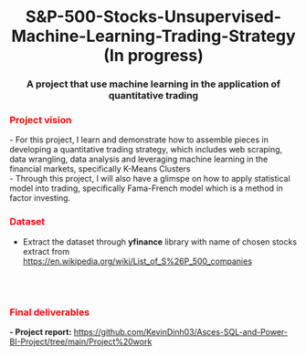 <h1 align="center">S&P-500-Stocks-Unsupervised-Machine-Learning-Trading-Strategy (In progress) </h1>
<h3 align="center">A project that use machine learning in the application of quantitative trading</h3>
<h3 align="Left" style="color: red;">Project vision </h3>
- For this project, I learn and demonstrate how to assemble pieces in developing a quantitative trading strategy, which includes web scraping, data wrangling, data analysis and leveraging machine learning in the financial markets, specifically K-Means Clusters <br>
- Through this project, I will also have a glimspe on how to apply statistical model into trading, specifically Fama-French model which is a method in factor investing.
<h3 align="Left" style="color: red;">Dataset </h3>

- Extract the dataset through **yfinance** library with name of chosen stocks extract from https://en.wikipedia.org/wiki/List_of_S%26P_500_companies <br> </br>



</br>
<h3 align="Left" style="color: red;">Final deliverables </h3>

**- Project report:** https://github.com/KevinDinh03/Asces-SQL-and-Power-BI-Project/tree/main/Project%20work<br>


